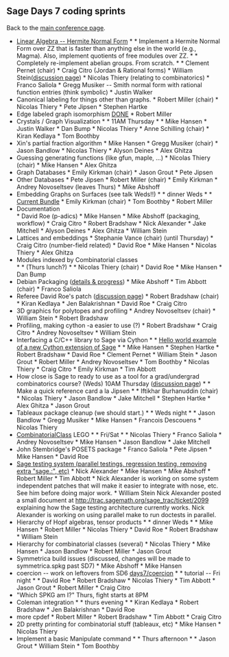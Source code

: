 

## Sage Days 7 coding sprints

Back to the <a href="/days7">main conference page</a>. 

* <a href="/days7/sprints/linalg">Linear Algebra -- Hermite Normal Form</a> 
            * 
            * Implement a Hermite Normal Form over ZZ that is faster than anything else in the world (e.g., Magma). Also, implement quotients of free modules over ZZ. 
            * 
            * Completely re-implement abelian groups. From scratch. 
            * 
      * Clement Pernet (chair) 
      * Craig Citro (Jordan & Rational forms) 
      * William Stein(<a href="/days7/p-adics">discussion page</a>) 
      * Nicolas Thiery (relating to combinatorics) 
      * Franco Saliola 
      * Gregg Musiker -- Smith normal form with rational function entries (think symbolic) 
      * Justin Walker 
* Canonical labeling for things other than graphs. 
      * Robert Miller (chair) 
      * Nicolas Thiery 
      * Pete Jipsen 
      * Stephen Hartke 
* Edge labeled graph isomorphism <a class="http" href="http://trac.sagemath.org/sage_trac/ticket/1304">DONE</a> 
      * Robert Miller 
* Crystals / Graph Visualization 
            * 
            * 11AM Thursday 
            * 
      * Mike Hansen 
      * Justin Walker 
      * Dan Bump 
      * Nicolas Thiery 
      * Anne Schilling (chair) 
      * Kiran Kedlaya 
      * Tom Boothby 
* Xin's partial fraction algorithm 
      * Mike Hansen 
      * Gregg Musiker (chair) 
      * Jason Bandlow 
      * Nicolas Thiery 
      * Alyson Deines 
      * Alex Ghitza 
* Guessing generating functions (like gfun, maple, ...) 
      * Nicolas Thiery (chair) 
      * Mike Hansen 
      * Alex Ghitza 
* Graph Databases 
      * Emily Kirkman (chair) 
      * Jason Grout 
      * Pete Jipsen 
* Other Databases 
      * Pete Jipsen 
      * Robert Miller (chair) 
      * Emily Kirkman 
      * Andrey Novoseltsev (leaves Thurs) 
      * Mike Abshoff 
* Embedding Graphs on Surfaces (see talk Weds!!) 
            * 
            * dinner Weds 
            * 
      * <a class="http" href="http://sage.math.washington.edu/home/ekirkman/embeddings_improvements.hg">Current Bundle</a> 
      * Emily Kirkman (chair) 
      * Tom Boothby 
      * Robert Miller 
* Documentation  
      * David Roe (p-adics) 
      * Mike Hansen 
      * Mike Abshoff (packaging, workflow) 
      * Craig Citro 
      * Robert Bradshaw 
      * Nick Alexander 
      * Jake Mitchell 
      * Alyson Deines 
      * Alex Ghitza 
      * William Stein 
* Lattices and embeddings 
      * Stephanie Vance (chair) (until Thursday) 
      * Craig Citro (number-field related) 
      * David Roe 
      * Mike Hansen 
      * Nicolas Thiery 
      * Alex Ghitza 
* Modules indexed by Combinatorial classes   
            * 
            * (Thurs lunch?) 
            * 
      * Nicolas Thiery (chair) 
      * David Roe 
      * Mike Hansen 
      * Dan Bump 
* Debian Packaging (<a href="/days7/DebianPackagingSprint">details & progress</a>) 
      * Mike Abshoff 
      * Tim Abbott (chair) 
      * Franco Saliola  
* Referee David Roe's patch (<a href="/days7/p-adics">discussion page</a>) 
      * Robert Bradshaw (chair) 
      * Kiran Kedlaya 
      * Jen Balakrishnan 
      * David Roe 
      * Craig Citro 
* 3D graphics for polytopes and profiling 
      * Andrey Novoseltsev (chair) 
      * William Stein 
      * Robert Bradshaw 
* Profiling, making cython -a easier to use (?) 
      * Robert Bradshaw 
      * Craig Citro 
      * Andrey Novoseltsev 
      * William Stein 
* Interfacing a C/C++ library to Sage via Cython 
            * 
            * <a href="days7/sprints/cython_demo.patch">Hello world example of a new Cython extension of Sage</a> 
            * 
      * Mike Hansen 
      * Stephen Hartke 
      * Robert Bradshaw 
      * David Roe 
      * Clement Pernet 
      * William Stein 
      * Jason Grout 
      * Robert Miller 
      * Andrey Novoseltsev 
      * Tom Boothby 
      * Nicolas Thiery 
      * Craig Citro 
      * Emily Kirkman 
      * Tim Abbott 
* How close is Sage to ready to use as a tool for a grad/undergrad combinatorics course? (Weds) 10AM Thursday (<a href="/days7/sprints/teaching">discussion page</a>) 
               * 
               * Make a quick reference card a la Jipsen 
               * 
      * Iftikhar Burhanuddin (chair) 
      * Nicolas Thiery 
      * Jason Bandlow 
      * Jake Mitchell 
      * Stephen Hartke 
      * Alex Ghitza 
      * Jason Grout 
* Tableaux package cleanup (we should start.) 
            * 
            * Weds night 
            * 
      * Jason Bandlow 
      * Gregg Musiker 
      * Mike Hansen 
      * Francois Descouens 
      * Nicolas Thiery 
* <a href="/CombinatorialClass">CombinatorialClass</a> LEGO 
            * 
            * Fri/Sat 
            * 
      * Nicolas Thiery 
      * Franco Saliola 
      * Andrey Novoseltsev 
      * Mike Hansen 
      * Jason Bandlow 
      * Jake Mitchell 
* John Stembridge's POSETS package 
      * Franco Saliola 
      * Pete Jipsen 
      * Mike Hansen 
      * David Roe 
* <a href="/days7/sprints/testing">Sage testing system (parallel testings, regression testing, removing extra "sage.:", etc)</a> 
      * Nick Alexander 
      * Mike Hansen 
      * Mike Abshoff 
      * Robert Miller 
      * Tim Abbott 
      * Nick Alexander is working on some system independent patches that will make it easier to integrate with nose, etc.  See him before doing major work. 
      * William Stein Nick Alexander posted a small document at <a href="http://trac.sagemath.org/sage_trac/ticket/2099">http://trac.sagemath.org/sage_trac/ticket/2099</a> explaining how the Sage testing architecture currently works. Nick Alexander is working on using parallel make to run doctests in parallel. 
* Hierarchy of Hopf algebras, tensor products 
            * 
            * dinner Weds 
            * 
      * Mike Hansen 
      * Robert Miller 
      * Nicolas Thiery 
      * David Roe 
      * Robert Bradshaw 
      * William Stein 
* Hierarchy for combinatorial classes (several) 
      * Nicolas Thiery 
      * Mike Hansen 
      * Jason Bandlow 
      * Robert Miller 
      * Jason Grout 
* Symmetrica build issues (discussed, changes will be made to symmetrica.spkg past SD7) 
      * Mike Abshoff 
      * Mike Hansen 
* coercion -- work on leftovers from SD6 <a href="/days7/coercion">days7/coercion</a> 
            * 
            * tutorial -- Fri night 
            * 
      * David Roe 
      * Robert Bradshaw 
      * Nicolas Thiery 
      * Tim Abbott 
      * Jason Grout 
      * Robert Miller 
      * Craig Citro 
* "Which SPKG am I?" Thurs, fight starts at 8PM 
* Coleman integration 
            * 
            * thurs evening 
            * 
      * Kiran Kedlaya 
      * Robert Bradshaw 
      * Jen Balakrishnan 
      * David Roe 
* more cpdef 
      * Robert Miller 
      * Robert Bradshaw 
      * Tim Abbott 
      * Craig Citro 
* 2D pretty printing for combinatorial stuff (tableaux, etc) 
      * Mike Hansen 
      * Nicolas Thiery 
* Implement a basic Manipulate command 
            * 
            * Thurs afternoon 
            * 
      * Jason Grout 
      * William Stein 
      * Tom Boothby 